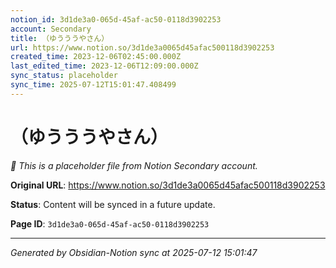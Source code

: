 ```yaml
---
notion_id: 3d1de3a0-065d-45af-ac50-0118d3902253
account: Secondary
title: （ゆうううやさん）
url: https://www.notion.so/3d1de3a0065d45afac500118d3902253
created_time: 2023-12-06T02:45:00.000Z
last_edited_time: 2023-12-06T12:09:00.000Z
sync_status: placeholder
sync_time: 2025-07-12T15:01:47.408499
---
```


# （ゆうううやさん）

*🔄 This is a placeholder file from Notion Secondary account.*

**Original URL**: https://www.notion.so/3d1de3a0065d45afac500118d3902253

**Status**: Content will be synced in a future update.

**Page ID**: `3d1de3a0-065d-45af-ac50-0118d3902253`

---

*Generated by Obsidian-Notion sync at 2025-07-12 15:01:47*
